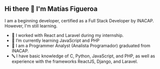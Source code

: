 ## Hi there 👋 I'm Matías Figueroa
 I am a beginning developer, certified as a Full Stack Developer by INACAP. However, I'm still learning.

- 🔭 I worked with React and Laravel during my internship.
- 🌱 I’m currently learning JavaScript and PHP
- 📖 I am a Programmer Analyst (Analista Programador) graduated from INACAP.
- 🔤 I have basic knowledge of C, Python, JavaScript, and PHP, as well as experience with the frameworks ReactJS, Django, and Laravel.

 
